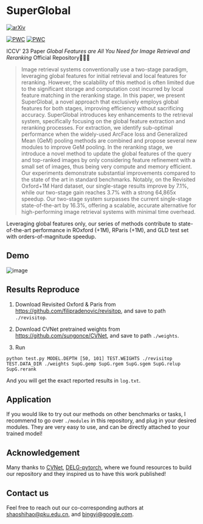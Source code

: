 # SuperGlobal

[![arXiv](https://img.shields.io/badge/arXiv-Paper-<COLOR>.svg)](https://arxiv.org/abs/2308.06954)



[![PWC](https://img.shields.io/endpoint.svg?url=https://paperswithcode.com/badge/global-features-are-all-you-need-for-image/image-retrieval-on-roxford-hard)](https://paperswithcode.com/sota/image-retrieval-on-roxford-hard?p=global-features-are-all-you-need-for-image)
[![PWC](https://img.shields.io/endpoint.svg?url=https://paperswithcode.com/badge/global-features-are-all-you-need-for-image/image-retrieval-on-rparis-hard)](https://paperswithcode.com/sota/image-retrieval-on-rparis-hard?p=global-features-are-all-you-need-for-image)



ICCV' 23 Paper *Global Features are All You Need for Image Retrieval and Reranking* Official Repository🚀🚀🚀


> Image retrieval systems conventionally use a two-stage paradigm, leveraging global features for initial retrieval and local features for
> reranking. However, the scalability of this method is often limited due to the significant storage and computation cost incurred by local
> feature matching in the reranking stage. In this paper, we present SuperGlobal, a novel approach that exclusively employs global features
> for both stages, improving efficiency without sacrificing accuracy. SuperGlobal introduces key enhancements to the retrieval system,
> specifically focusing on the global feature extraction and reranking processes. For extraction, we identify sub-optimal performance when the
> widely-used ArcFace loss and Generalized Mean (GeM) pooling methods are combined and propose several new modules to improve GeM pooling. In
> the reranking stage, we introduce a novel method to update the global features of the query and top-ranked images by only considering
> feature refinement with a small set of images, thus being very compute and memory efficient. Our experiments demonstrate substantial
> improvements compared to the state of the art in standard benchmarks. Notably, on the Revisited Oxford+1M Hard dataset, our single-stage
> results improve by 7.1%, while our two-stage gain reaches 3.7% with a strong 64,865x speedup. Our two-stage system surpasses the current
> single-stage state-of-the-art by 16.3%, offering a scalable, accurate alternative for high-performing image retrieval systems with minimal
> time overhead.


Leveraging global features only, our series of methods contribute to state-of-the-art performance in ROxford (+1M), RParis (+1M), and GLD test set with orders-of-magnitude speedup.

## Demo

![image](https://github.com/ShihaoShao-GH/SuperGlobal/blob/main/demo.gif)

## Results Reproduce

1) Download Revisited Oxford & Paris from https://github.com/filipradenovic/revisitop, and
save to path `./revisitop`.

2) Download CVNet pretrained weights from https://github.com/sungonce/CVNet, and save to path `./weights`.

3) Run 

`python test.py MODEL.DEPTH [50, 101] TEST.WEIGHTS ./revisitop TEST.DATA_DIR ./weights
SupG.gemp SupG.rgem SupG.sgem SupG.relup SupG.rerank`

And you will get the exact reported results in `log.txt`.

## Application

If you would like to try out our methods on other benchmarks or tasks, 
I recommend to go over `./modules` in this repository, and plug in your desired 
modules. They are very easy to use, and can be directly attached to your trained model!

## Acknowledgement

Many thanks to [CVNet](https://github.com/sungonce/CVNet), [DELG-pytorch](https://github.com/feymanpriv/DELG),
where we found resources to build our repository 
and they inspired us to have this work published!

## Contact us

Feel free to reach out our co-corresponding authors at shaoshihao@pku.edu.cn, and bingyi@google.com.
